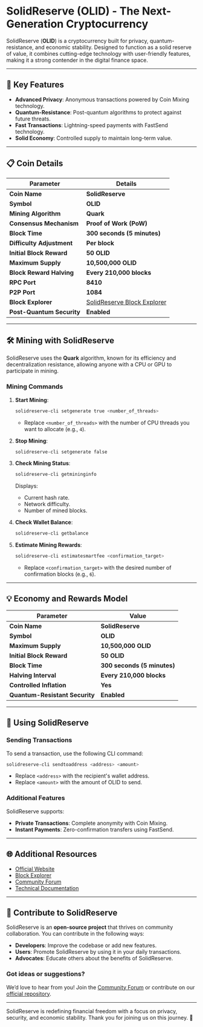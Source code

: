 # **SolidReserve (OLID) - The Next-Generation Cryptocurrency**

SolidReserve (**OLID**) is a cryptocurrency built for privacy, quantum-resistance, and economic stability. Designed to function as a solid reserve of value, it combines cutting-edge technology with user-friendly features, making it a strong contender in the digital finance space.

---

## **🚀 Key Features**

- **Advanced Privacy**: Anonymous transactions powered by Coin Mixing technology.
- **Quantum-Resistance**: Post-quantum algorithms to protect against future threats.
- **Fast Transactions**: Lightning-speed payments with FastSend technology.
- **Solid Economy**: Controlled supply to maintain long-term value.

---

## **📋 Coin Details**

| **Parameter**                 | **Details**                                                                                 |
|-------------------------------|---------------------------------------------------------------------------------------------|
| **Coin Name**                 | **SolidReserve**                                                                            |
| **Symbol**                    | **OLID**                                                                                    |
| **Mining Algorithm**          | **Quark**                                                                                   |
| **Consensus Mechanism**       | **Proof of Work (PoW)**                                                                     |
| **Block Time**                | **300 seconds (5 minutes)**                                                                 |
| **Difficulty Adjustment**     | **Per block**                                                                               |
| **Initial Block Reward**      | **50 OLID**                                                                                 |
| **Maximum Supply**            | **10,500,000 OLID**                                                                         |
| **Block Reward Halving**      | **Every 210,000 blocks**                                                                    |
| **RPC Port**                  | **8410**                                                                                    |
| **P2P Port**                  | **1084**                                                                                    |
| **Block Explorer**            | [SolidReserve Block Explorer](https://explorer.solidreserve.com)                            |
| **Post-Quantum Security**     | **Enabled**                                                                                 |

---

## **🛠️ Mining with SolidReserve**

SolidReserve uses the **Quark** algorithm, known for its efficiency and decentralization resistance, allowing anyone with a CPU or GPU to participate in mining.

### **Mining Commands**

1. **Start Mining**:
   ```bash
   solidreserve-cli setgenerate true <number_of_threads>
   ```
   - Replace `<number_of_threads>` with the number of CPU threads you want to allocate (e.g., `4`).

2. **Stop Mining**:
   ```bash
   solidreserve-cli setgenerate false
   ```

3. **Check Mining Status**:
   ```bash
   solidreserve-cli getmininginfo
   ```
   Displays:
   - Current hash rate.
   - Network difficulty.
   - Number of mined blocks.

4. **Check Wallet Balance**:
   ```bash
   solidreserve-cli getbalance
   ```

5. **Estimate Mining Rewards**:
   ```bash
   solidreserve-cli estimatesmartfee <confirmation_target>
   ```
   - Replace `<confirmation_target>` with the desired number of confirmation blocks (e.g., `6`).

---

## **💡 Economy and Rewards Model**

| **Parameter**                 | **Value**                   |
|-------------------------------|-----------------------------|
| **Coin Name**                 | **SolidReserve**            |
| **Symbol**                    | **OLID**                    |
| **Maximum Supply**            | **10,500,000 OLID**         |
| **Initial Block Reward**      | **50 OLID**                 |
| **Block Time**                | **300 seconds (5 minutes)** |
| **Halving Interval**          | **Every 210,000 blocks**    |
| **Controlled Inflation**      | **Yes**                     |
| **Quantum-Resistant Security**| **Enabled**                 |

---

## **🔧 Using SolidReserve**

### **Sending Transactions**
To send a transaction, use the following CLI command:
```bash
solidreserve-cli sendtoaddress <address> <amount>
```
- Replace `<address>` with the recipient's wallet address.
- Replace `<amount>` with the amount of OLID to send.

### **Additional Features**
SolidReserve supports:
- **Private Transactions**: Complete anonymity with Coin Mixing.
- **Instant Payments**: Zero-confirmation transfers using FastSend.

---

## **🌐 Additional Resources**

- [Official Website]((https://sites.google.com/view/solidreserve-olid))  
- [Block Explorer](https://explorer.solidreserve.com)  
- [Community Forum](https://forum.solidreserve.com)  
- [Technical Documentation](https://docs.solidreserve.com)  

---

## **🤝 Contribute to SolidReserve**

SolidReserve is an **open-source project** that thrives on community collaboration. You can contribute in the following ways:  
- **Developers**: Improve the codebase or add new features.  
- **Users**: Promote SolidReserve by using it in your daily transactions.  
- **Advocates**: Educate others about the benefits of SolidReserve.

### Got ideas or suggestions?
We’d love to hear from you! Join the [Community Forum](https://forum.solidreserve.com) or contribute on our [official repository](https://github.com/solidreserve).

---

SolidReserve is redefining financial freedom with a focus on privacy, security, and economic stability. Thank you for joining us on this journey. 🚀
